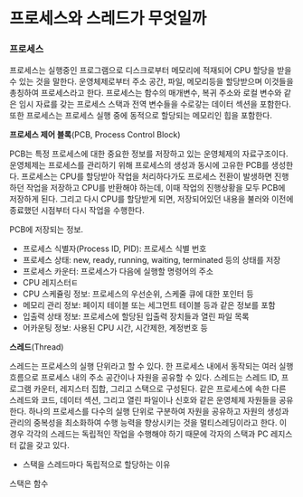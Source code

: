 # 프로세스와 스레드가 무엇일까



### 프로세스

프로세스는 실행중인 프로그램으로 디스크로부터 메모리에 적재되어 CPU 할당을 받을 수 있는 것을 말한다. 운영체제로부터 주소 공간, 파일, 메모리등을 할당받으며 이것들을 총칭하여 프로세스라고 한다. 프로세스는 함수의 매개변수, 복귀 주소와 로컬 변수와 같은 임시 자료를 갖는 프로세스 스택과 전역 변수들을 수로갛는 데이터 섹션을 포함한다. 또한 프로세스는 프로세스 실행 중에 동적으로 할당되는 메모리인 힙을 포함한다.



**프로세스 제어 블록**(PCB, Process Control Block)

PCB는 특정 프로세스에 대한 중요한 정보를 저장하고 있는 운영체제의 자료구조이다. 운영체제는 프로세스를 관리하기 위해 프로세스의 생성과 동시에 고유한 PCB를 생성한다. 프로세스는 CPU를 할당받아 작업을 처리하다가도 프로세스 전환이 발생하면 진행하던 작업을 저장하고 CPU를 반환해야 하는데, 이때 작업의 진행상황을 모두 PCB에 저장하게 된다. 그리고 다시 CPU를 할당받게 되면, 저장되어있던 내용을 불러와 이전에 종료했던 시점부터 다시 작업을 수행한다.

PCB에 저장되는 정보.

- 프로세스 식별자(Process ID, PID): 프로세스 식별 번호
- 프로세스 상태: new, ready, running, waiting, terminated 등의 상태를 저장
- 프로세스 카운터: 프로세스가 다음에 실행할 명령어의 주소
- CPU 레지스터ㅌ
- CPU 스케쥴링 정보: 프로세스의 우선순위, 스케줄 큐에 대한 포인터 등
- 메모리 관리 정보: 페이지 테이블 또는 세그먼트 테이블 등과 같은 정보를 포함
- 입출력 상태 정보: 프로세스에 할당된 입출력 장치들과 열린 파일 목록
- 어카운팅 정보: 사용된 CPU 시간, 시간제한, 계정번호 등



**스레드**(Thread)

스레드는 프로세스의 실행 단위라고 할 수 있다. 한 프로세스 내에서 동작되는 여러 실행 흐름으로 프로세스 내의 주소 공간이나 자원을 공유할 수 있다. 스레드는 스레드 ID, 프로그램 카운터, 레지스터 집합, 그리고 스택으로 구성된다. 같은 프로세스에 속한 다른 스레드와 코드, 데이터 섹션, 그리고 열린 파일이나 신호와 같은 운영체제 자원들을 공유한다. 하나의 프로세스를 다수의 실행 단위로 구분하여 자원을 공유하고 자원의 생성과 관리의 중복성을 최소화하여 수행 능력을 향상시키는 것을 멀티스레딩이라고 한다. 이 경우 각각의 스레드는 독립적인 작업을 수행해야 하기 때문에 각자의 스택과 PC 레지스터 값을 갖고 있다.

- 스택을 스레드마다 독립적으로 할당하는 이유

스택은 함수 
